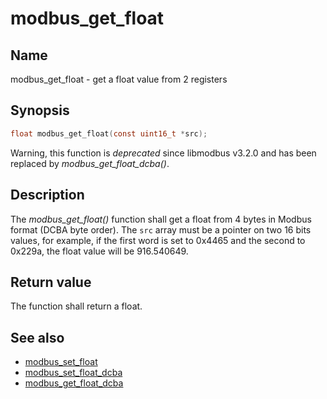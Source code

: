 # modbus_get_float

## Name

modbus_get_float - get a float value from 2 registers

## Synopsis

```c
float modbus_get_float(const uint16_t *src);
```

Warning, this function is *deprecated* since libmodbus v3.2.0 and has been
replaced by *modbus_get_float_dcba()*.

## Description

The *modbus_get_float()* function shall get a float from 4 bytes in Modbus
format (DCBA byte order). The `src` array must be a pointer on two 16 bits
values, for example, if the first word is set to 0x4465 and the second to
0x229a, the float value will be 916.540649.

## Return value

The function shall return a float.

## See also

- [modbus_set_float](modbus_set_float)
- [modbus_set_float_dcba](modbus_set_float_dcba)
- [modbus_get_float_dcba](modbus_get_float_dcba)
